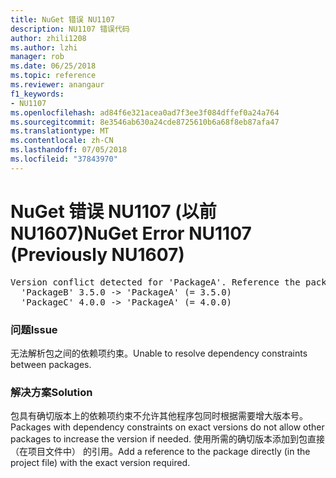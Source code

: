 ```yaml
---
title: NuGet 错误 NU1107
description: NU1107 错误代码
author: zhili1208
ms.author: lzhi
manager: rob
ms.date: 06/25/2018
ms.topic: reference
ms.reviewer: anangaur
f1_keywords:
- NU1107
ms.openlocfilehash: ad84f6e321acea0ad7f3ee3f084dffef0a24a764
ms.sourcegitcommit: 8e3546ab630a24cde8725610b6a68f8eb87afa47
ms.translationtype: MT
ms.contentlocale: zh-CN
ms.lasthandoff: 07/05/2018
ms.locfileid: "37843970"
---
```

# <a name="nuget-error-nu1107-previously-nu1607"></a><span data-ttu-id="73f53-103">NuGet 错误 NU1107 (以前 NU1607)</span><span class="sxs-lookup"><span data-stu-id="73f53-103">NuGet Error NU1107 (Previously NU1607)</span></span>

<pre>Version conflict detected for 'PackageA'. Reference the package directly from the project to resolve this issue.<br/>  'PackageB' 3.5.0 -> 'PackageA' (= 3.5.0)<br/>  'PackageC' 4.0.0 -> 'PackageA' (= 4.0.0)</pre>

### <a name="issue"></a><span data-ttu-id="73f53-104">问题</span><span class="sxs-lookup"><span data-stu-id="73f53-104">Issue</span></span>
<span data-ttu-id="73f53-105">无法解析包之间的依赖项约束。</span><span class="sxs-lookup"><span data-stu-id="73f53-105">Unable to resolve dependency constraints between packages.</span></span>

### <a name="solution"></a><span data-ttu-id="73f53-106">解决方案</span><span class="sxs-lookup"><span data-stu-id="73f53-106">Solution</span></span>
<span data-ttu-id="73f53-107">包具有确切版本上的依赖项约束不允许其他程序包同时根据需要增大版本号。</span><span class="sxs-lookup"><span data-stu-id="73f53-107">Packages with dependency constraints on exact versions do not allow other packages to increase the version if needed.</span></span> <span data-ttu-id="73f53-108">使用所需的确切版本添加到包直接 （在项目文件中） 的引用。</span><span class="sxs-lookup"><span data-stu-id="73f53-108">Add a reference to the package directly (in the project file) with the exact version required.</span></span>